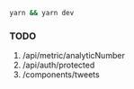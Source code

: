 ```bash
yarn && yarn dev
```

### TODO

1. /api/metric/analyticNumber
2. /api/auth/protected
3. /components/tweets
